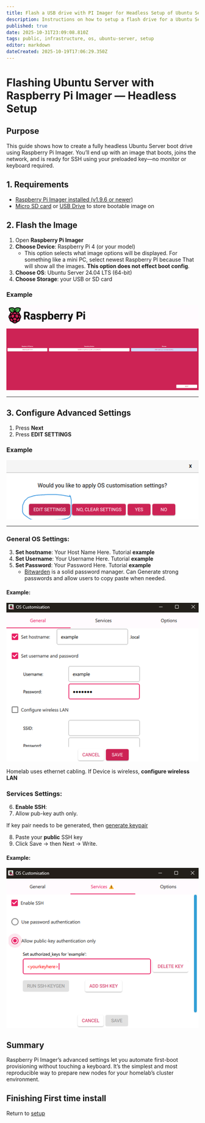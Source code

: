 ```yaml
---
title: Flash a USB drive with PI Imager for Headless Setup of Ubuntu Server
description: Instructions on how to setup a flash drive for a Ubuntu Server headless setup
published: true
date: 2025-10-31T23:09:08.810Z
tags: public, infrastructure, os, ubuntu-server, setup
editor: markdown
dateCreated: 2025-10-19T17:06:29.350Z
---
```


# Flashing Ubuntu Server with Raspberry Pi Imager — Headless Setup
## Purpose

This guide shows how to create a fully headless Ubuntu Server boot drive using Raspberry Pi Imager.
You’ll end up with an image that boots, joins the network, and is ready for SSH using your preloaded key—no monitor or keyboard required.

## 1. Requirements
* [Raspberry Pi Imager installed (v1.9.6 or newer)](https://www.raspberrypi.com/software/)
* [Micro SD card](https://www.amazon.com/uni-Reader-Adapter-Aluminum-Memory/dp/B087QG75L7/ref=sr_1_1_sspa?s=electronics&sr=1-1-spons&sp_csd=d2lkZ2V0TmFtZT1zcF9hdGY) or [USB Drive](https://www.amazon.com/dp/B09RG1TNM7) to store bootable image on

## 2. Flash the Image
1. Open **Raspberry Pi Imager**
2. **Choose Device**: Raspberry Pi 4 (or your model)
	* This option selects what image options will be displayed. For something like a mini PC, select newest Raspberry PI because That will show all the images. **This option does not effect boot config**.
2. **Choose OS**: Ubuntu Server 24.04 LTS (64-bit)
3. **Choose Storage**: your USB or SD card
### Example
![rppiimager.png](/assets/images/pimgr/rppiimager.png)

---

## 3. Configure Advanced Settings
1. Press **Next**
2. Press **EDIT SETTINGS**
### Example
![advancedimageroptions.png](/assets/images/pimgr/advancedimageroptions.png)

---

### General OS Settings:
3. **Set hostname**: Your Host Name Here. Tutorial **example**
4. **Set Username**: Your Username Here. Tutorial **example**
5. **Set Password**: Your Password Here. Tutorial **example**
	* [Bitwarden](https://bitwarden.com) is a solid password manager. Can Generate strong passwords and allow users to copy paste when needed. 
  
#### Example: 
![exampleconfig.png](/assets/images/pimgr/exampleconfig.png)

Homelab uses ethernet cabling. If Device is wireless, **configure wireless LAN**
### Services Settings:
6. **Enable SSH**:
7. Allow pub-key auth only. 

If key pair needs to be generated, then [generate keypair]()

8. Paste your **public** SSH key
9. Click Save → then Next → Write.
#### Example:
![oscustomize.png](/assets/images/pimgr/oscustomize.png)
## Summary

Raspberry Pi Imager’s advanced settings let you automate first-boot provisioning without touching a keyboard.
It’s the simplest and most reproducible way to prepare new nodes for your homelab’s cluster environment.

## Finishing First time install
Return to [setup](/public/infrastructure/os/ubuntu-server/setup)